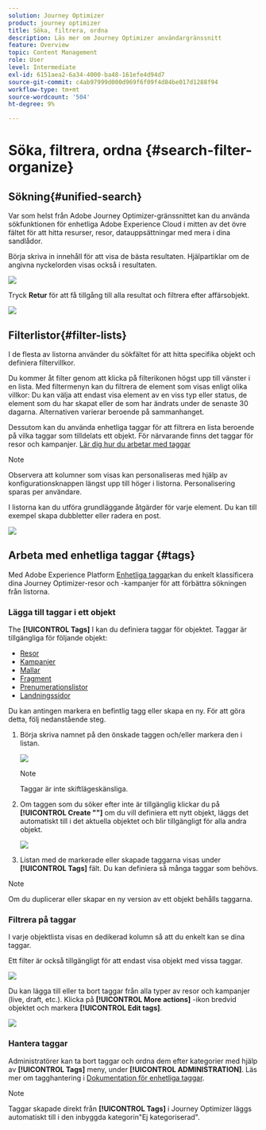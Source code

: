 ```yaml
---
solution: Journey Optimizer
product: journey optimizer
title: Söka, filtrera, ordna
description: Läs mer om Journey Optimizer användargränssnitt
feature: Overview
topic: Content Management
role: User
level: Intermediate
exl-id: 6151aea2-6a34-4000-ba48-161efe4d94d7
source-git-commit: c4ab97999d000d969f6f09f4d84be017d1288f94
workflow-type: tm+mt
source-wordcount: '504'
ht-degree: 9%

---
```


# Söka, filtrera, ordna {#search-filter-organize}

## Sökning{#unified-search}

Var som helst från Adobe Journey Optimizer-gränssnittet kan du använda sökfunktionen för enhetliga Adobe Experience Cloud i mitten av det övre fältet för att hitta resurser, resor, datauppsättningar med mera i dina sandlådor.

Börja skriva in innehåll för att visa de bästa resultaten. Hjälpartiklar om de angivna nyckelorden visas också i resultaten.

![](assets/unified-search.png)

Tryck **Retur** för att få tillgång till alla resultat och filtrera efter affärsobjekt.

![](assets/search-and-filter.png)

## Filterlistor{#filter-lists}

I de flesta av listorna använder du sökfältet för att hitta specifika objekt och definiera filtervillkor.

Du kommer åt filter genom att klicka på filterikonen högst upp till vänster i en lista. Med filtermenyn kan du filtrera de element som visas enligt olika villkor: Du kan välja att endast visa element av en viss typ eller status, de element som du har skapat eller de som har ändrats under de senaste 30 dagarna. Alternativen varierar beroende på sammanhanget.

Dessutom kan du använda enhetliga taggar för att filtrera en lista beroende på vilka taggar som tilldelats ett objekt. För närvarande finns det taggar för resor och kampanjer. [Lär dig hur du arbetar med taggar](#tags)

>[!NOTE]
>
>Observera att kolumner som visas kan personaliseras med hjälp av konfigurationsknappen längst upp till höger i listorna. Personalisering sparas per användare.

I listorna kan du utföra grundläggande åtgärder för varje element. Du kan till exempel skapa dubbletter eller radera en post.

![](assets/journey4.png)

## Arbeta med enhetliga taggar {#tags}

Med Adobe Experience Platform [Enhetliga taggar](https://experienceleague.adobe.com/docs/experience-platform/administrative-tags/overview.html)kan du enkelt klassificera dina Journey Optimizer-resor och -kampanjer för att förbättra sökningen från listorna.

### Lägga till taggar i ett objekt

The **[!UICONTROL Tags]** I kan du definiera taggar för objektet. Taggar är tillgängliga för följande objekt:

* [Resor](../building-journeys/journey-gs.md#change-properties)
* [Kampanjer](../campaigns/create-campaign.md#create)
* [Mallar](../email/content-templates.md)
* [Fragment](../email/fragments.md)
* [Prenumerationslistor](../landing-pages/subscription-list.md)
* [Landningssidor](../landing-pages/create-lp.md)

Du kan antingen markera en befintlig tagg eller skapa en ny. För att göra detta, följ nedanstående steg.

1. Börja skriva namnet på den önskade taggen och/eller markera den i listan.

   ![](assets/tags1.png)

   >[!NOTE]
   >
   > Taggar är inte skiftlägeskänsliga.

1. Om taggen som du söker efter inte är tillgänglig klickar du på **[!UICONTROL Create ""]** om du vill definiera ett nytt objekt, läggs det automatiskt till i det aktuella objektet och blir tillgängligt för alla andra objekt.

   ![](assets/tags4.png)

1. Listan med de markerade eller skapade taggarna visas under **[!UICONTROL Tags]** fält. Du kan definiera så många taggar som behövs.

>[!NOTE]
> 
> Om du duplicerar eller skapar en ny version av ett objekt behålls taggarna.

### Filtrera på taggar

I varje objektlista visas en dedikerad kolumn så att du enkelt kan se dina taggar.

Ett filter är också tillgängligt för att endast visa objekt med vissa taggar.

![](assets/tags2.png)

Du kan lägga till eller ta bort taggar från alla typer av resor och kampanjer (live, draft, etc.). Klicka på **[!UICONTROL More actions]** -ikon bredvid objektet och markera **[!UICONTROL Edit tags]**.

![](assets/tags3.png)

### Hantera taggar

Administratörer kan ta bort taggar och ordna dem efter kategorier med hjälp av **[!UICONTROL Tags]** meny, under **[!UICONTROL ADMINISTRATION]**. Läs mer om tagghantering i [Dokumentation för enhetliga taggar](https://experienceleague.adobe.com/docs/experience-platform/administrative-tags/ui/managing-tags.html).

>[!NOTE]
>
> Taggar skapade direkt från **[!UICONTROL Tags]** i Journey Optimizer läggs automatiskt till i den inbyggda kategorin&quot;Ej kategoriserad&quot;.
